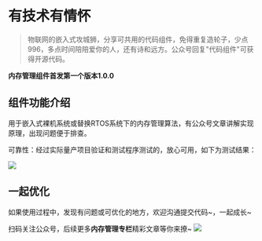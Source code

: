 # 有技术有情怀

> 物联网的嵌入式攻城狮，分享可共用的代码组件，免得重复造轮子，少点996，多点时间陪陪爱你的人，还有诗和远方。公众号回复"代码组件"可获得开源代码。

**内存管理组件首发第一个版本1.0.0**

## 组件功能介绍

用于嵌入式裸机系统或替换RTOS系统下的内存管理算法，有公众号文章讲解实现原理，出现问题便于排查。

可靠性：经过实际量产项目验证和测试程序测试的，放心可用，如下为测试结果：

![](https://gitee.com/linuszcs/picture/raw/master/2021-1-31/1612074037072-image.png)

## 一起优化
如果使用过程中，发现有问题或可优化的地方，欢迎沟通提交代码~，一起成长~

扫码关注公众号，后续更多**内存管理专栏**精彩文章等你来撩~
![](https://gitee.com/linuszcs/picture/raw/master/2021-1-27/1611714554039-image.png)



